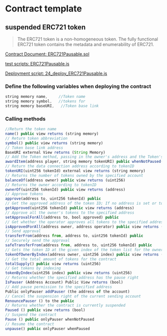 # Contract template

## suspended ERC721 token
> The ERC721 token is a non-homogeneous token. The fully functional ERC721 token contains the metadata and enumerability of ERC721.

[Contract Document: ERC721Pausable.sol](https://github.com/TxCodeGroup/ContractTemplate/blob/master/contracts/ERC721/ERC721Pausable.sol)

[test scripts: ERC721Pausable.js](https://github.com/TxCodeGroup/ContractTemplate/blob/master/test/ERC721/ERC721Pausable.js)

[Deployment script: 24_deploy_ERC721Pausable.js](https://github.com/TxCodeGroup/ContractTemplate/blob/master/migrations/24_deploy_ERC721Pausable.js)

### Define the following variables when deploying the contract
```javascript
string memory name,     //Token name
string memory symbol,   //tokens for
string memory baseURI,   //Token base link
```
### Calling methods
```javascript
//Return the token name
name() public view returns (string memory)
// Return token abbreviation
symbol() public view returns (string memory)
// Token base link address
BaseURI external View returns (String Memory)
// Add the Token method, passing in the owner's address and the Token's data link address
awardItem(address player, string memory tokenURI) public whenNotPaused() returns (uint256)
// Return the data connection address according to tokenID
tokenURI(uint256 tokenId) external view returns (string memory)
// Returns the number of tokens owned by the specified account
balanceOf(address owner) public view returns (uint256)
// Returns the owner according to tokenID
ownerOf(uint256 tokenId) public view returns (address)
// Approve tokens
approve(address to, uint256 tokenId) public
// Get the approved address of the token ID; If no address is set or tokenID does not exist, zero is returned; .
getApproved(uint256 tokenId) public view returns (address)
// Approve all the owner's tokens to the specified address
setApprovalForAll(address to, bool approved) public
// Get whether the operator approves all tokens to the specified address
isApprovedForAll(address owner, address operator) public view returns (bool)
// Send approval
transferFrom(address from, address to, uint256 tokenId) public
// Securely send the approval
safeTransferFrom(address from, address to, uint256 tokenId) public
// Gets the token ID at the given index of the token list for the owner of the request
tokenOfOwnerByIndex(address owner, uint256 index) public view returns (uint256)
// Get the total amount of tokens for the contract
totalSupply() public view returns (uint256)
// Get tokens by indexing
tokenByIndex(uint256 index) public view returns (uint256)
// Returns whether the specified address has the pause right
IsPauser (Address Account) Public View returns (bool)
// Add pause permission to the specified address
Public onlyPauser addPauser (the address of the account)
// Cancel the suspension right of the current sending account
RenouncePauser () to the public
// Returns whether the contract is currently suspended
Paused () public view returns (bool)
// Suspend the contract
Pause () public onlyPauser whenNotPaused
// Resume the contract
unpause() public onlyPauser whenPaused
```
